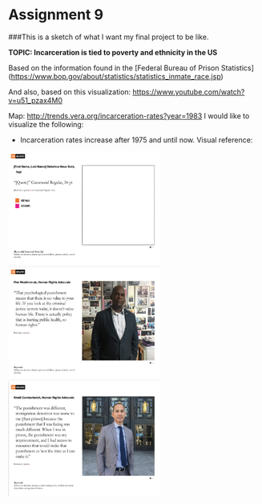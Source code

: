 # Assignment 9

###This is a sketch of what I want my final project to be like. 

**TOPIC: Incarceration is tied to poverty and ethnicity in the US**

Based on the information found in the [Federal Bureau of Prison Statistics] (https://www.bop.gov/about/statistics/statistics_inmate_race.jsp)

And also, based on this visualization: https://www.youtube.com/watch?v=u51_pzax4M0

Map: http://trends.vera.org/incarceration-rates?year=1983
I would like to visualize the following:
- Incarceration rates increase after 1975 and until now. Visual reference:

<img src="1.png" alt="Chart" style="width:304px;height:228px;">
<img src="2.png" alt="Chart" style="width:304px;height:228px;">
<img src="3.png" alt="Chart" style="width:304px;height:228px;">
